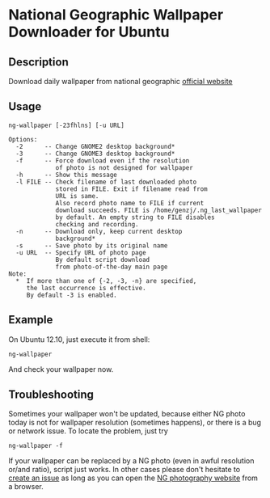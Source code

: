 National Geographic Wallpaper Downloader for Ubuntu
===================

Description
-------------------

Download daily wallpaper from national geographic [official website][1]

Usage
-------------------

    ng-wallpaper [-23fhlns] [-u URL]
    
    Options:
      -2      -- Change GNOME2 desktop background*
      -3      -- Change GNOME3 desktop background*
      -f      -- Force download even if the resolution
                 of photo is not designed for wallpaper 
      -h      -- Show this message 
      -l FILE -- Check filename of last downloaded photo
                 stored in FILE. Exit if filename read from
                 URL is same.
                 Also record photo name to FILE if current
                 download succeeds. FILE is /home/genzj/.ng_last_wallpaper
                 by default. An empty string to FILE disables
                 checking and recording.
      -n      -- Download only, keep current desktop
                 background*
      -s      -- Save photo by its original name
      -u URL  -- Specify URL of photo page
                 By default script download 
                 from photo-of-the-day main page
    Note:
      *  If more than one of {-2, -3, -n} are specified,
         the last occurrence is effective.
         By default -3 is enabled.

Example
-------------------

On Ubuntu 12.10, just execute it from shell:

    ng-wallpaper

And check your wallpaper now.

Troubleshooting
-------------------

Sometimes your wallpaper won't be updated, because either NG photo today is not for wallpaper resolution (sometimes happens), or there is a bug or network issue. To locate the problem, just try

    ng-wallpaper -f

If your wallpaper can be replaced by a NG photo (even in awful resolution or/and ratio), script just works.
In other cases please don't hesitate to [create an issue][2] as long as you can open the [NG photography website][1] from a browser.

  [1]: http://photography.nationalgeographic.com/photography/photo-of-the-day

  [2]: https://github.com/genzj/ubuntu-ng-wallpaper/issues
